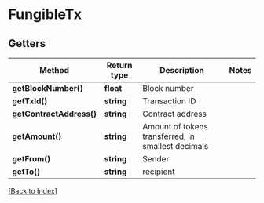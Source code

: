 # FungibleTx

## Getters

Method | Return type | Description | Notes
------------ | ------------- | ------------- | -------------
**getBlockNumber()** | **float** | Block number |
**getTxId()** | **string** | Transaction ID |
**getContractAddress()** | **string** | Contract address |
**getAmount()** | **string** | Amount of tokens transferred, in smallest decimals |
**getFrom()** | **string** | Sender |
**getTo()** | **string** | recipient |

[[Back to Index]](../index.md)
